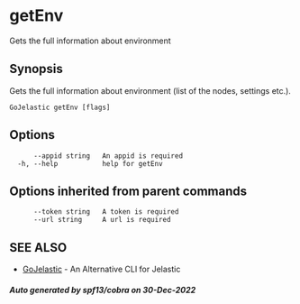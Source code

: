 #  getEnv

Gets the full information about environment

## Synopsis

Gets the full information about environment (list of the nodes, settings etc.).

```
GoJelastic getEnv [flags]
```

## Options

```
      --appid string   An appid is required
  -h, --help           help for getEnv
```

## Options inherited from parent commands

```
      --token string   A token is required
      --url string     A url is required
```

## SEE ALSO

* [GoJelastic](GoJelastic.md)	 - An Alternative CLI for Jelastic

##### Auto generated by spf13/cobra on 30-Dec-2022
